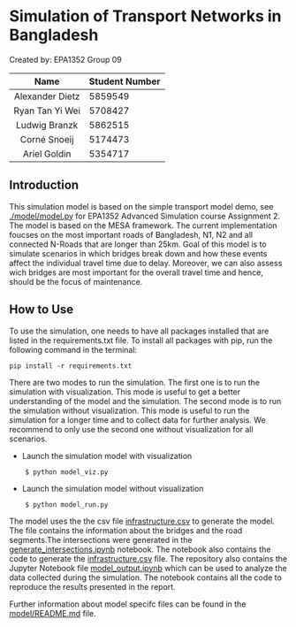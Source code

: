 # Simulation of Transport Networks in Bangladesh

Created by: EPA1352 Group 09 

| Name    | Student Number |
|:-------:|:--------|
| Alexander Dietz  | 5859549 | 
| Ryan Tan Yi Wei | 5708427 |
| Ludwig Branzk | 5862515 |
| Corné Snoeij | 5174473 |
| Ariel Goldin | 5354717 |


## Introduction

This simulation model is based on the simple transport model demo, see [./model/model.py](./model/model.py) for EPA1352 Advanced Simulation course Assignment 2. The model is based on the MESA framework.
The current implementation foucses on the most important roads of Bangladesh, N1, N2 and all connected N-Roads that are longer than 25km. Goal of this model is to simulate scenarios in which bridges break down and how these events affect the individual travel time due to delay. Moreover, we can also assess
wich bridges are most important for the overall travel time and hence, should be the focus of maintenance.

## How to Use

To use the simulation, one needs to have all packages installed that are listed in the requirements.txt file. To install all packages with pip, run the following command in the terminal:

``` 
pip install -r requirements.txt
```

There are two modes to run the simulation. The first one is to run the simulation with visualization. This mode is useful to get a better understanding of the model and the simulation. The second mode is to run the simulation without visualization. This mode is useful to run the simulation for a longer time and to collect data for further analysis. We recommend to only use the second one without visualization for all scenarios.
* Launch the simulation model with visualization
```
    $ python model_viz.py
```
* Launch the simulation model without visualization
```
    $ python model_run.py
```

The model uses the the csv file [infrastructure.csv](model/input/infrastructure.csv) to generate the model. The file contains the information about the bridges and the road segments.The intersections were generated in the [generate_intersections.ipynb](notebook/G09-A2-generate_intersections.ipynb) notebook. The notebook also contains the code to generate the [infrastructure.csv](model/input/infrastructure.csv) file.
The repository also contains the Jupyter Notebook file [model_output.ipynb](notebook/G09-A3-visualize_results.ipynb) which can be used to analyze the data collected during the simulation. The notebook contains all the code to reproduce the results presented in the report.

Further information about model specifc files can be found in the [model/README.md](model/README.md) file.